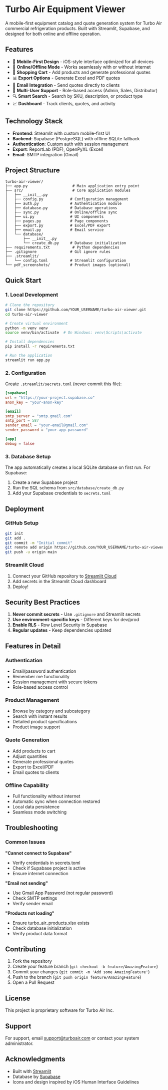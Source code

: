 # Turbo Air Equipment Viewer

A mobile-first equipment catalog and quote generation system for Turbo Air commercial refrigeration products. Built with Streamlit, Supabase, and designed for both online and offline operation.

## Features

- 📱 **Mobile-First Design** - iOS-style interface optimized for all devices
- 🔄 **Online/Offline Mode** - Works seamlessly with or without internet
- 🛒 **Shopping Cart** - Add products and generate professional quotes
- 📊 **Export Options** - Generate Excel and PDF quotes
- 📧 **Email Integration** - Send quotes directly to clients
- 👥 **Multi-User Support** - Role-based access (Admin, Sales, Distributor)
- 🔍 **Smart Search** - Search by SKU, description, or product type
- 📈 **Dashboard** - Track clients, quotes, and activity

## Technology Stack

- **Frontend**: Streamlit with custom mobile-first UI
- **Backend**: Supabase (PostgreSQL) with offline SQLite fallback
- **Authentication**: Custom auth with session management
- **Export**: ReportLab (PDF), OpenPyXL (Excel)
- **Email**: SMTP integration (Gmail)

## Project Structure

```
turbo-air-viewer/
├── app.py                    # Main application entry point
├── src/                      # Core application modules
│   ├── __init__.py
│   ├── config.py            # Configuration management
│   ├── auth.py              # Authentication module
│   ├── database.py          # Database operations
│   ├── sync.py              # Online/offline sync
│   ├── ui.py                # UI components
│   ├── pages.py             # Page components
│   ├── export.py            # Excel/PDF export
│   ├── email.py             # Email service
│   └── database/
│       ├── __init__.py
│       └── create_db.py     # Database initialization
├── requirements.txt          # Python dependencies
├── .gitignore               # Git ignore rules
├── .streamlit/
│   └── config.toml          # Streamlit configuration
└── pdf_screenshots/         # Product images (optional)
```

## Quick Start

### 1. Local Development

```bash
# Clone the repository
git clone https://github.com/YOUR_USERNAME/turbo-air-viewer.git
cd turbo-air-viewer

# Create virtual environment
python -m venv venv
source venv/bin/activate  # On Windows: venv\Scripts\activate

# Install dependencies
pip install -r requirements.txt

# Run the application
streamlit run app.py
```

### 2. Configuration

Create `.streamlit/secrets.toml` (never commit this file):

```toml
[supabase]
url = "https://your-project.supabase.co"
anon_key = "your-anon-key"

[email]
smtp_server = "smtp.gmail.com"
smtp_port = 587
sender_email = "your-email@gmail.com"
sender_password = "your-app-password"

[app]
debug = false
```

### 3. Database Setup

The app automatically creates a local SQLite database on first run. For Supabase:

1. Create a new Supabase project
2. Run the SQL schema from `src/database/create_db.py`
3. Add your Supabase credentials to `secrets.toml`

## Deployment

### GitHub Setup

```bash
git init
git add .
git commit -m "Initial commit"
git remote add origin https://github.com/YOUR_USERNAME/turbo-air-viewer.git
git push -u origin main
```

### Streamlit Cloud

1. Connect your GitHub repository to [Streamlit Cloud](https://share.streamlit.io)
2. Add secrets in the Streamlit Cloud dashboard
3. Deploy!

## Security Best Practices

1. **Never commit secrets** - Use `.gitignore` and Streamlit secrets
2. **Use environment-specific keys** - Different keys for dev/prod
3. **Enable RLS** - Row Level Security in Supabase
4. **Regular updates** - Keep dependencies updated

## Features in Detail

### Authentication
- Email/password authentication
- Remember me functionality
- Session management with secure tokens
- Role-based access control

### Product Management
- Browse by category and subcategory
- Search with instant results
- Detailed product specifications
- Product image support

### Quote Generation
- Add products to cart
- Adjust quantities
- Generate professional quotes
- Export to Excel/PDF
- Email quotes to clients

### Offline Capability
- Full functionality without internet
- Automatic sync when connection restored
- Local data persistence
- Seamless mode switching

## Troubleshooting

### Common Issues

**"Cannot connect to Supabase"**
- Verify credentials in secrets.toml
- Check if Supabase project is active
- Ensure internet connection

**"Email not sending"**
- Use Gmail App Password (not regular password)
- Check SMTP settings
- Verify sender email

**"Products not loading"**
- Ensure turbo_air_products.xlsx exists
- Check database initialization
- Verify product data format

## Contributing

1. Fork the repository
2. Create your feature branch (`git checkout -b feature/AmazingFeature`)
3. Commit your changes (`git commit -m 'Add some AmazingFeature'`)
4. Push to the branch (`git push origin feature/AmazingFeature`)
5. Open a Pull Request

## License

This project is proprietary software for Turbo Air Inc.

## Support

For support, email support@turboair.com or contact your system administrator.

## Acknowledgments

- Built with [Streamlit](https://streamlit.io)
- Database by [Supabase](https://supabase.com)
- Icons and design inspired by iOS Human Interface Guidelines
